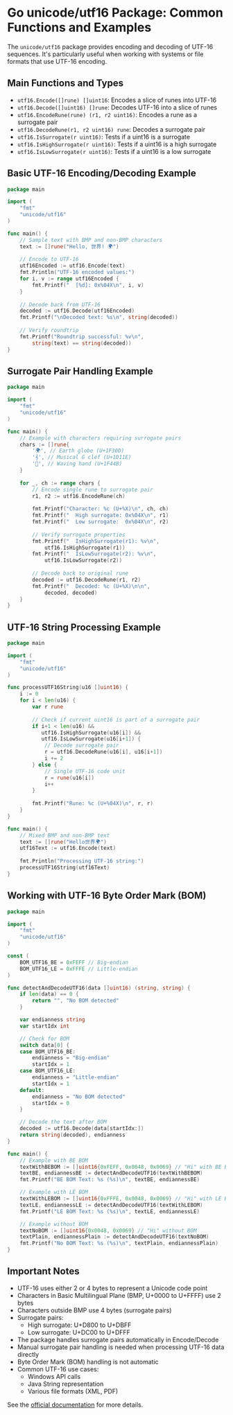 # Go unicode/utf16 Package: Common Functions and Examples

The `unicode/utf16` package provides encoding and decoding of UTF-16 sequences. It's particularly useful when working with systems or file formats that use UTF-16 encoding.

## Main Functions and Types
- `utf16.Encode([]rune) []uint16`: Encodes a slice of runes into UTF-16
- `utf16.Decode([]uint16) []rune`: Decodes UTF-16 into a slice of runes
- `utf16.EncodeRune(rune) (r1, r2 uint16)`: Encodes a rune as a surrogate pair
- `utf16.DecodeRune(r1, r2 uint16) rune`: Decodes a surrogate pair
- `utf16.IsSurrogate(r uint16)`: Tests if a uint16 is a surrogate
- `utf16.IsHighSurrogate(r uint16)`: Tests if a uint16 is a high surrogate
- `utf16.IsLowSurrogate(r uint16)`: Tests if a uint16 is a low surrogate

## Basic UTF-16 Encoding/Decoding Example
```go
package main

import (
    "fmt"
    "unicode/utf16"
)

func main() {
    // Sample text with BMP and non-BMP characters
    text := []rune("Hello, 世界! 🌍")
    
    // Encode to UTF-16
    utf16Encoded := utf16.Encode(text)
    fmt.Println("UTF-16 encoded values:")
    for i, v := range utf16Encoded {
        fmt.Printf("  [%d]: 0x%04X\n", i, v)
    }
    
    // Decode back from UTF-16
    decoded := utf16.Decode(utf16Encoded)
    fmt.Printf("\nDecoded text: %s\n", string(decoded))
    
    // Verify roundtrip
    fmt.Printf("Roundtrip successful: %v\n", 
        string(text) == string(decoded))
}
```

## Surrogate Pair Handling Example
```go
package main

import (
    "fmt"
    "unicode/utf16"
)

func main() {
    // Example with characters requiring surrogate pairs
    chars := []rune{
        '🌍', // Earth globe (U+1F30D)
        '𝄞', // Musical G clef (U+1D11E)
        '👋', // Waving hand (U+1F44B)
    }
    
    for _, ch := range chars {
        // Encode single rune to surrogate pair
        r1, r2 := utf16.EncodeRune(ch)
        
        fmt.Printf("Character: %c (U+%X)\n", ch, ch)
        fmt.Printf("  High surrogate: 0x%04X\n", r1)
        fmt.Printf("  Low surrogate:  0x%04X\n", r2)
        
        // Verify surrogate properties
        fmt.Printf("  IsHighSurrogate(r1): %v\n", 
            utf16.IsHighSurrogate(r1))
        fmt.Printf("  IsLowSurrogate(r2): %v\n", 
            utf16.IsLowSurrogate(r2))
        
        // Decode back to original rune
        decoded := utf16.DecodeRune(r1, r2)
        fmt.Printf("  Decoded: %c (U+%X)\n\n", 
            decoded, decoded)
    }
}
```

## UTF-16 String Processing Example
```go
package main

import (
    "fmt"
    "unicode/utf16"
)

func processUTF16String(u16 []uint16) {
    i := 0
    for i < len(u16) {
        var r rune
        
        // Check if current uint16 is part of a surrogate pair
        if i+1 < len(u16) && 
           utf16.IsHighSurrogate(u16[i]) && 
           utf16.IsLowSurrogate(u16[i+1]) {
            // Decode surrogate pair
            r = utf16.DecodeRune(u16[i], u16[i+1])
            i += 2
        } else {
            // Single UTF-16 code unit
            r = rune(u16[i])
            i++
        }
        
        fmt.Printf("Rune: %c (U+%04X)\n", r, r)
    }
}

func main() {
    // Mixed BMP and non-BMP text
    text := []rune("Hello世界🌍")
    utf16Text := utf16.Encode(text)
    
    fmt.Println("Processing UTF-16 string:")
    processUTF16String(utf16Text)
}
```

## Working with UTF-16 Byte Order Mark (BOM)
```go
package main

import (
    "fmt"
    "unicode/utf16"
)

const (
    BOM_UTF16_BE = 0xFEFF // Big-endian
    BOM_UTF16_LE = 0xFFFE // Little-endian
)

func detectAndDecodeUTF16(data []uint16) (string, string) {
    if len(data) == 0 {
        return "", "No BOM detected"
    }

    var endianness string
    var startIdx int

    // Check for BOM
    switch data[0] {
    case BOM_UTF16_BE:
        endianness = "Big-endian"
        startIdx = 1
    case BOM_UTF16_LE:
        endianness = "Little-endian"
        startIdx = 1
    default:
        endianness = "No BOM detected"
        startIdx = 0
    }

    // Decode the text after BOM
    decoded := utf16.Decode(data[startIdx:])
    return string(decoded), endianness
}

func main() {
    // Example with BE BOM
    textWithBEBOM := []uint16{0xFEFF, 0x0048, 0x0069} // "Hi" with BE BOM
    textBE, endiannessBE := detectAndDecodeUTF16(textWithBEBOM)
    fmt.Printf("BE BOM Text: %s (%s)\n", textBE, endiannessBE)

    // Example with LE BOM
    textWithLEBOM := []uint16{0xFFFE, 0x0048, 0x0069} // "Hi" with LE BOM
    textLE, endiannessLE := detectAndDecodeUTF16(textWithLEBOM)
    fmt.Printf("LE BOM Text: %s (%s)\n", textLE, endiannessLE)

    // Example without BOM
    textNoBOM := []uint16{0x0048, 0x0069} // "Hi" without BOM
    textPlain, endiannessPlain := detectAndDecodeUTF16(textNoBOM)
    fmt.Printf("No BOM Text: %s (%s)\n", textPlain, endiannessPlain)
}
```

## Important Notes
- UTF-16 uses either 2 or 4 bytes to represent a Unicode code point
- Characters in Basic Multilingual Plane (BMP, U+0000 to U+FFFF) use 2 bytes
- Characters outside BMP use 4 bytes (surrogate pairs)
- Surrogate pairs:
  - High surrogate: U+D800 to U+DBFF
  - Low surrogate: U+DC00 to U+DFFF
- The package handles surrogate pairs automatically in Encode/Decode
- Manual surrogate pair handling is needed when processing UTF-16 data directly
- Byte Order Mark (BOM) handling is not automatic
- Common UTF-16 use cases:
  - Windows API calls
  - Java String representation
  - Various file formats (XML, PDF)

See the [official documentation](https://pkg.go.dev/unicode/utf16) for more details.
